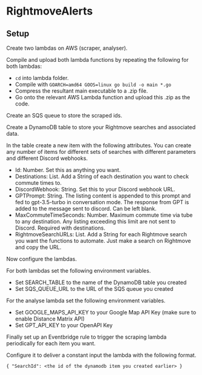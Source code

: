 # RightmoveAlerts
## Setup

Create two lambdas on AWS (scraper, analyser).

Compile and upload both lambda functions by repeating the following for both lambdas:

- ``cd`` into lambda folder.
- Compile with ``GOARCH=amd64 GOOS=linux go build -o main *.go ``
- Compress the resultant main executable to a .zip file.
- Go onto the relevant AWS Lambda function and upload this .zip as the code.

Create an SQS queue to store the scraped ids.

Create a DynamoDB table to store your Rightmove searches and associated data.

In the table create a new item with the following attributes. You can create any number of items for different sets of searches with different parameters and different Discord webhooks.

- Id: Number. Set this as anything you want.
- Destinations: List. Add a String of each destination you want to check commute times to.
- DiscordWebhook: String. Set this to your Discord webhook URL.
- GPTPrompt: String. The listing content is appended to this prompt and fed to gpt-3.5-turbo in conversation mode. The response from GPT is added to the message sent to discord. Can be left blank.
- MaxCommuteTimeSeconds: Number. Maximum commute time via tube to any destination. Any listing exceeding this limit are not sent to Discord. Required with destinations.
- RightmoveSearchURLs: List. Add a String for each Rightmove search you want the functions to automate. Just make a search on Rightmove and copy the URL.

Now configure the lambdas.

For both lambdas set the following environment variables.
- Set SEARCH_TABLE to the name of the DynamoDB table you created
- Set SQS_QUEUE_URL to the URL of the SQS queue you created

For the analyse lambda set the following environment variables.
- Set GOOGLE_MAPS_API_KEY to your Google Map API Key (make sure to enable Distance Matrix API)
- Set GPT_API_KEY to your OpenAPI Key

Finally set up an Eventbridge rule to trigger the scraping lambda periodically for each item you want.

Configure it to deliver a constant input the lambda with the following format.

``{
"SearchId": <the id of the dynamodb item you created earlier>
}``



